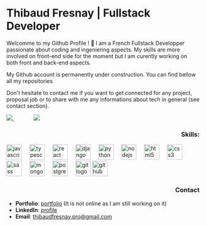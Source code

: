 
# Thibaud Fresnay | Fullstack Developer 

Welcomme to my Github Profile ! 👋
I am a French Fullstack Developper passionate about coding and ingeniering aspects. My skills are more involved on front-end side for the moment but I am curently working on both front and back-end aspects.

My Github account is permanently under construction.
You can find bellow all my repositories

Don't hesitate to contact me if you want to get connected for any project, proposal job or to share with me any informations about tech in general (see contact section).

<a href="https://github-readme-stats.vercel.app/api?username=ThibaudFre&show_icons=true" align="left">
  <picture height=200">
    <source
      srcset="https://github-readme-stats.vercel.app/api?username=ThibaudFre&show_icons=true&theme=vue-dark"
      media="(prefers-color-scheme: dark)"
    />
    <source
      srcset="https://github-readme-stats.vercel.app/api?username=ThibaudFre&show_icons=true&theme=vue"
      media="(prefers-color-scheme: light), (prefers-color-scheme: no-preference)"
    />
    <img src="https://github-readme-stats.vercel.app/api?username=ThibaudFre&show_icons=true" />
  </picture>
</a>&nbsp;&nbsp;&nbsp;&nbsp;&nbsp;&nbsp;&nbsp;&nbsp;&nbsp;&nbsp;&nbsp;&nbsp;
<a align="right">
  <picture height=200>
    <source
      srcset="https://github-readme-stats.vercel.app/api/top-langs/?username=ThibaudFre&theme=vue-dark&size_weight=0.5&count_weight=0.5"
      media="(prefers-color-scheme: dark)"
    />
    <source
      srcset="https://github-readme-stats.vercel.app/api/top-langs/?username=ThibaudFre&theme=vue&size_weight=0.5&count_weight=0.5"
      media="(prefers-color-scheme: light), (prefers-color-scheme: no-preference)"
    />
    <img src="https://github.com/anuraghazra/github-readme-stats" />
  </picture>
</>




### Skills:
<div align="left">
  <img src="https://cdn.jsdelivr.net/gh/devicons/devicon/icons/javascript/javascript-original.svg" height="40" alt="javascript logo"  />
  <img width="12" />
  <img src="https://cdn.jsdelivr.net/gh/devicons/devicon/icons/typescript/typescript-original.svg" height="40" alt="typescript logo"  />
  <img width="12" />
  <img src="https://cdn.jsdelivr.net/gh/devicons/devicon/icons/react/react-original.svg" height="40" alt="react logo"  />
  <img width="12" />
  <img src="https://static-00.iconduck.com/assets.00/django-icon-1606x2048-lwmw1z73.png" height="40" alt="django logo"  />
  <img width="12" />
  <img src="https://cdn.jsdelivr.net/gh/devicons/devicon/icons/python/python-original.svg" height="40" alt="python logo"  />
  <img width="12" />
  <img src="https://cdn.jsdelivr.net/gh/devicons/devicon/icons/nodejs/nodejs-original.svg" height="40" alt="nodejs logo"  />
  <img width="12" />
  <img src="https://cdn.jsdelivr.net/gh/devicons/devicon/icons/html5/html5-original.svg" height="40" alt="html5 logo"  />
  <img width="12" />
  <img src="https://cdn.jsdelivr.net/gh/devicons/devicon/icons/css3/css3-original.svg" height="40" alt="css3 logo"  />
  <img width="12" />
  <img src="https://cdn.jsdelivr.net/gh/devicons/devicon/icons/sass/sass-original.svg" height="40" alt="sass logo"  />
  <img width="12" />
  <img src="https://cdn.jsdelivr.net/gh/devicons/devicon/icons/mongodb/mongodb-original.svg" height="40" alt="mongodb logo"  />
  <img width="12" />
  <img src="https://cdn.jsdelivr.net/gh/devicons/devicon/icons/postgresql/postgresql-original.svg" height="40" alt="postgresql logo"  />
  <img width="12" />
  <img src="https://cdn.jsdelivr.net/gh/devicons/devicon/icons/git/git-original.svg" height="40" alt="git logo"  />
  <img src="https://encrypted-tbn0.gstatic.com/images?q=tbn:ANd9GcS7cmmOu4xUkNNZlk-qh4r47i9n6R1mLQD-3Q&s" height="40" alt="github logo"  />
</div>

###

### Contact
- **Portfolio**: [portfolio](https://github.com/ThibaudFre/MyPortfolio_Backend) (It is not online as I am still working on it)  
- **LinkedIn**: [profile](https://www.linkedin.com/in/thibaudfres/) 
- **Email**: [thibaudfresnay.pro@gmail.com](mailto:thibaudfresnay.pro@gmail.com)
<!--
**ThibaudFre/ThibaudFre** is a ✨ _special_ ✨ repository because its `README.md` (this file) appears on your GitHub profile.

Here are some ideas to get you started:

- 🔭 I’m currently working on ...
- 🌱 I’m currently learning ...
- 👯 I’m looking to collaborate on ...
- 🤔 I’m looking for help with ...
- 💬 Ask me about ...
- 📫 How to reach me: ...
- 😄 Pronouns: ...
- ⚡ Fun fact: ...
-->
